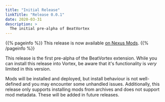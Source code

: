 ```yaml
---
title: "Initial Release"
linkTitle: "Release 0.0.1"
date: 2020-03-31
description: >
  The initial pre-alpha of BeatVortex
---
```


{{% pageinfo %}}
This release is now available [on Nexus Mods](https://www.nexusmods.com/site/mods/96?tab=files).
{{% /pageinfo %}}

This release is the first pre-alpha of the BeatVortex extension. While you can install this release into Vortex, be aware that it's functionality is *very* limited in this version. 

Mods will be installed and deployed, but install behaviour is not well-defined and you may encounter some unhandled issues. Additionally, this release only supports installing mods from archives and does not support mod metadata. These will be added in future releases.

